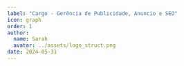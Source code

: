 ```yaml
---
label: "Cargo - Gerência de Publicidade, Anuncio e SEO"
icon: graph
order: 1
author:
  name: Sarah
  avatar: ../assets/logo_struct.png
date: 2024-05-31
---
```


